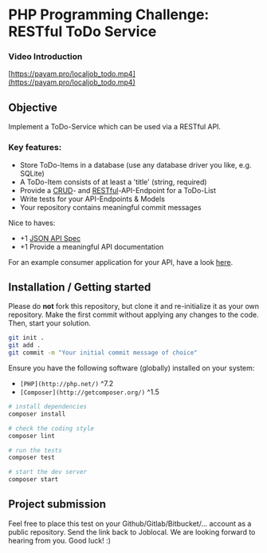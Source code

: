 # PHP Programming Challenge: RESTful ToDo Service

### Video Introduction 
 [https://payam.pro/localjob_todo.mp4](https://payam.pro/localjob_todo.mp4) 
 
## Objective

Implement a ToDo-Service which can be used via a RESTful API.

### Key features:
 * Store ToDo-Items in a database (use any database driver you like, e.g. SQLite)
 * A ToDo-Item consists of at least a 'title' (string, required)
 * Provide a [CRUD](https://en.wikipedia.org/wiki/Create,_read,_update_and_delete)- and [RESTful](https://en.wikipedia.org/wiki/Representational_state_transfer)-API-Endpoint for a ToDo-List
 * Write tests for your API-Endpoints & Models
 * Your repository contains meaningful commit messages
 
Nice to haves:
 * +1 [JSON API Spec](http://jsonapi.org/)
 * +1 Provide a meaningful API documentation

For an example consumer application for your API, have a look [here](http://todomvc.com/examples/vue/).

## Installation / Getting started
Please do **not** fork this repository, but clone it and re-initialize it as your own repository.
Make the first commit without applying any changes to the code. 
Then, start your solution.

```sh
git init .
git add .
git commit -m "Your initial commit message of choice"
```

Ensure you have the following software (globally) installed on your system:

* `[PHP](http://php.net/)` ^7.2
* `[Composer](http://getcomposer.org/)` ^1.5

```sh
# install dependencies
composer install

# check the coding style
composer lint

# run the tests
composer test

# start the dev server
composer start
```

## Project submission

Feel free to place this test on your Github/Gitlab/Bitbucket/... account as a public repository. Send the link back to Joblocal. We are looking forward to hearing from you. Good luck! :)
